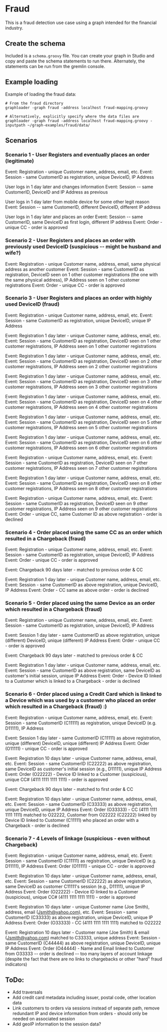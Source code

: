 # Fraud

This is a fraud detection use case using a graph intended for the financial industry.

## Create the schema

Included is a `schema.groovy` file.  You can create your graph in Studio and copy and paste the schema statements
to run there.  Alternately, the statements can be run from the gremlin console.

## Example loading

Example of loading the fraud data:

```
# From the fraud directory
graphloader -graph fraud -address localhost fraud-mapping.groovy
```

```
# Alternatively, explicitly specify where the data files are
graphloader -graph fraud -address localhost fraud-mapping.groovy -inputpath ~/graph-examples/fraud/data/
```

## Scenarios

### Scenario 1 - User Registers and eventually places an order (legitimate)
Event: Registration - unique Customer name, address, email, etc.
Event: Session - same CustomerID as registration, unique DeviceID, IP Address

User logs in 1 day later and changes information
Event: Session -- same CustomerID,  DeviceID and IP Address as previous

User logs in 1 day later from mobile device for some other legit reason
Event: Session -- same CustomerID, different DeviceID, different IP address

User logs in 1 day later and places an order
Event: Session -- same CustomerID, same DeviceID as first login, different IP address
Event: Order  - unique CC - order is approved

### Scenario 2 - User Registers and places an order with previously used DeviceID (suspicious -- might be husband and wife?)
Event: Registration - unique Customer name, address, email, same physical address as another customer
Event: Session - same CustomerID as registration, DeviceID seen on 1 other customer registrations (the one with the same physical address), IP Address seen on 1 other customer registrations
Event: Order - unique CC - order is approved

### Scenario 3 - User Registers and places an order with highly used DeviceID (fraud)
Event: Registration - unique Customer name, address, email, etc.
Event: Session - same CustomerID as registration, unique DeviceID, unique IP Address

Event: Registration 1 day later - unique Customer name, address, email, etc.
Event: Session - same CustomerID as registration, DeviceID seen on 1 other customer registrations, IP Address seen on 1 other customer registrations

Event: Registration 1 day later - unique Customer name, address, email, etc.
Event: Session - same CustomerID as registration, DeviceID seen on 2 other customer registrations, IP Address seen on 2 other customer registrations

Event: Registration 1 day later - unique Customer name, address, email, etc.
Event: Session - same CustomerID as registration, DeviceID seen on 3 other customer registrations, IP Address seen on 3 other customer registrations

Event: Registration 1 day later - unique Customer name, address, email, etc.
Event: Session - same CustomerID as registration, DeviceID seen on 4 other customer registrations, IP Address seen on 4 other customer registrations

Event: Registration 1 day later - unique Customer name, address, email, etc.
Event: Session - same CustomerID as registration, DeviceID seen on 5 other customer registrations, IP Address seen on 5 other customer registrations

Event: Registration 1 day later - unique Customer name, address, email, etc.
Event: Session - same CustomerID as registration, DeviceID seen on 6 other customer registrations, IP Address seen on 6 other customer registrations

Event: Registration - unique Customer name, address, email, etc.
Event: Session - same CustomerID as registration, DeviceID seen on 7 other customer registrations, IP Address seen on 7 other customer registrations

Event: Registration 1 day later - unique Customer name, address, email, etc.
Event: Session - same CustomerID as registration, DeviceID seen on 8 other customer registrations, IP Address seen on 8 other customer registrations

Event: Registration - unique Customer name, address, email, etc.
Event: Session - same CustomerID as registration, DeviceID seen on 9 other customer registrations, IP Address seen on 9 other customer registrations
Event: Order - unique CC, same Customer ID as above registration - order is declined

### Scenario 4 - Order placed using the same CC as an order which resulted in a Chargeback (fraud)
Event: Registration - unique Customer name, address, email, etc.
Event: Session - same CustomerID as registration, unique DeviceID, IP Address
Event: Order - unique CC - order is approved

Event: Chargeback 90 days later - matched to previous order & CC

Event: Registration 1 day later - unique Customer name, address, email, etc.
Event: Session - same CustomerID as above registration, unique DeviceID, IP Address
Event: Order - CC same as above order - order is declined

### Scenario 5 - Order placed using the same Device as an order which resulted in a Chargeback (fraud)
Event: Registration - unique Customer name, address, email, etc.
Event: Session - same CustomerID as registration, unique DeviceID, IP Address

Event: Session 1 day later - same CustomerID as above registration, unique (different) DeviceID, unique (different) IP Address
Event: Order - unique CC - order is approved

Event: Chargeback 90 days later - matched to previous order & CC

Event: Registration 1 day later - unique Customer name, address, email, etc.
Event: Session - same CustomerID as above registration, same DeviceID as customer's initial session, unique IP Address
Event: Order - Device ID linked to a Customer which is linked to a Chargeback - order is declined

### Scenario 6 - Order placed using a Credit Card which is linked to a Device which was used by a customer who placed an order which resulted in a Chargeback (fraud) :)
Event: Registration - unique Customer name, address, email, etc.
Event: Session - same CustomerID (C11111) as registration, unique DeviceID (e.g. D11111), IP Address

Event: Session 1 day later - same CustomerID (C11111) as above registration, unique (different) DeviceID, unique (different) IP Address
Event: Order (O11111) - unique CC - order is approved

Event: Registration 10 days later - unique Customer name, address, email, etc.
Event: Session - same CustomerID (C22222) as above registration, same DeviceID as customer's initial session (e.g., D11111), unique IP Address
Event: Order (O22222) - Device ID linked to a Customer (suspicious), unique CC# (4111 1111 1111 1111) - order is approved

Event: Chargeback 90 days later - matched to first order & CC

Event: Registration 10 days later - unique Customer name, address, email, etc.
Event: Session - same CustomerID (C33333) as above registration, unique DeviceID, unique IP Address
Event: Order (O33333) - CC (4111 1111 1111 1111) matched to O22222, Customer from O22222 (C22222) linked by Device ID linked to Customer (C11111) who placed an order with a Chargeback - order is declined

### Scenario 7 - 4 Levels of linkage (suspicious - even without Chargeback)
Event: Registration - unique Customer name, address, email, etc.
Event: Session - same CustomerID (C11111) as registration, unique DeviceID (e.g. D11111), IP Address
Event: Order (O11111) - unique CC - order is approved

Event: Registration 10 days later - unique Customer name, address, email, etc.
Event: Session - same CustomerID (C22222) as above registration, same DeviceID as customer C11111's session (e.g., D11111), unique IP Address
Event: Order (O22222) - Device ID linked to a Customer (suspicious), unique CC# (4111 1111 1111 1111) - order is approved

Event: Registration 10 days later - unique Customer name (Joe Smith), address, email (Jsmith@yahoo.com), etc.
Event: Session - same CustomerID (C33333) as above registration, unique DeviceID, unique IP Address
Event: Order (O33333) - CC (4111 1111 1111 1111) matched to O22222

Event: Registration 10 days later - Customer name (Joe Smith) & email (Jsmith@yahoo.com) matched to C33333, unique address
Event: Session - same CustomerID (C44444) as above registration, unique DeviceID, unique IP Address
Event: Order (O44444) - Name and Email linked to Customer from O33333 -- order is declined -- too many layers of account linkage (despite the fact that there are no links to chargebacks or other "hard" fraud indicators)

## ToDo:

- Add traversals
- Add credit card metadata including issuer, postal code, other location data
- Link customers to orders via sessions instead of separate path, remove redundant IP and device information from orders - should only be needed on associated session
- Add geoIP information to the session data?